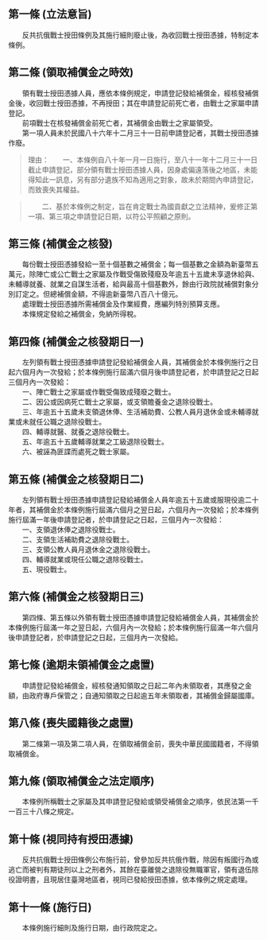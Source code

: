 第一條 (立法意旨)
-----------------
　　反共抗俄戰士授田條例及其施行細則廢止後，為收回戰士授田憑據，特制定本條例。  


第二條 (領取補償金之時效)
-------------------------
　　領有戰士授田憑據人員，應依本條例規定，申請登記發給補償金，經核發補償金後，收回戰士授田憑據，不再授田；其在申請登記前死亡者，由戰士之家屬申請登記。  
　　前項戰士在核發補償金前死亡者，其補償金由戰士之家屬領受。  
　　第一項人員未於民國八十六年十二月三十一日前申請登記者，其戰士授田憑據作廢。  
> 理由：　　一、本條例自八十年一月一日施行，至八十一年十二月三十一日截止申請登記，部分領有戰士授田憑據人員，因身處偏遠落後之地區，未能得知此一訊息，另有部分遺族不知為適用之對象，故未於期間內申請登記，而致喪失其權益。

> 　　二、基於本條例之制定，旨在肯定戰士為國貢獻之立法精神，爰修正第一項、第三項之申請登記日期，以符公平照顧之原則。



第三條 (補償金之核發)
---------------------
　　每份戰士授田憑據發給一至十個基數之補償金；每一個基數之金額為新臺幣五萬元，除陣亡或公亡戰士之家屬及作戰受傷致殘廢及年逾五十五歲未享退休給與、未輔導就養、就業之自謀生活者，給與最高十個基數外，餘由行政院就補償對象分別訂定之。但總補償金額，不得逾新臺幣八百八十億元。  
　　處理戰士授田憑據所需補償金及作業經費，應編列特別預算支應。  
　　本條規定發給之補償金，免納所得稅。  


第四條 (補償金之核發期日一)
---------------------------
　　左列領有戰士授田憑據申請登記發給補償金人員，其補償金於本條例施行之日起六個月內一次發給；於本條例施行屆滿六個月後申請登記者，於申請登記之日起三個月內一次發給：  
　　一、陣亡戰士之家屬或作戰受傷致成殘廢之戰士。  
　　二、因公或因病死亡戰士之家屬，或支領贍養金之退除役戰士。  
　　三、年逾五十五歲未支領退休俸、生活補助費、公教人員月退休金或未輔導就業或未就任公職之退除役戰士。  
　　四、輔導就醫、就養之退除役戰士。  
　　五、年逾五十五歲輔導就業之工級退除役戰士。  
　　六、被誣為匪諜而處死之戰士家屬。  


第五條 (補償金之核發期日二)
---------------------------
　　左列領有戰士授田憑據申請登記發給補償金人員年逾五十五歲或服現役逾二十年者，其補償金於本條例施行屆滿六個月之翌日起，六個月內一次發給；於本條例施行屆滿一年後申請登記者，於申請登記之日起，三個月內一次發給：  
　　一、支領退休俸之退除役戰士。  
　　二、支領生活補助費之退除役戰士。  
　　三、支領公教人員月退休金之退除役戰士。  
　　四、輔導就業或現任公職之退除役戰士。  
　　五、現役戰士。  


第六條 (補償金之核發期日三)
---------------------------
　　第四條、第五條以外領有戰士授田憑據申請登記發給補償金人員，其補償金於本條例施行屆滿一年之翌日起，六個月內一次發給；於本條例施行屆滿一年六個月後申請登記者，於申請登記之日起，三個月內一次發給。  


第七條 (逾期未領補償金之處置)
-----------------------------
　　申請登記發給補償金，經核發通知領取之日起二年內未領取者，其應發之金額，由政府專戶保管之；自通知領取之日起逾五年未領取者，其補償金歸屬國庫。  


第八條 (喪失國籍後之處置)
-------------------------
　　第二條第一項及第二項人員，在領取補償金前，喪失中華民國國籍者，不得領取補償金。  


第九條 (領取補償金之法定順序)
-----------------------------
　　本條例所稱戰士之家屬及其申請登記發給或領受補償金之順序，依民法第一千一百三十八條之規定。  


第十條 (視同持有授田憑據)
-------------------------
　　反共抗俄戰士授田條例公布施行前，曾參加反共抗俄作戰，除因有叛國行為或逃亡而被判有期徒刑以上之刑者外，其餘在臺離營之退除役無職軍官，領有退伍除役證明書，且現居住臺灣地區者，視同已發給授田憑據，依本條例之規定處理。  


第十一條 (施行日)
-----------------
　　本條例施行細則及施行日期，由行政院定之。